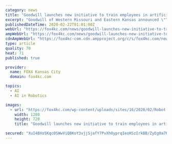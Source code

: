 ```yaml
---
category: news
title: "Goodwill launches new initiative to train employees in artificial intelligence"
excerpt: "Goodwill of Western Missouri and Eastern Kansas announced \"The Artemis Initiative.\" The new initiative is meant to train employees on how to use robots, artificial intelligence and other cutting-edge technology. David Starr from the local startup Tesseract Ventures says in the next five years, millions of workers will either need to upgrade ..."
publishedDateTime: 2020-02-22T01:01:00Z
webUrl: "https://fox4kc.com/news/goodwill-launches-new-initiative-to-train-employees-in-artificial-intelligence/"
ampWebUrl: "https://fox4kc.com/news/goodwill-launches-new-initiative-to-train-employees-in-artificial-intelligence/amp/"
cdnAmpWebUrl: "https://fox4kc-com.cdn.ampproject.org/c/s/fox4kc.com/news/goodwill-launches-new-initiative-to-train-employees-in-artificial-intelligence/amp/"
type: article
quality: 70
heat: 71
published: true

provider:
  name: FOX4 Kansas City
  domain: fox4kc.com

topics:
  - AI
  - AI in Robotics

images:
  - url: "https://fox4kc.com/wp-content/uploads/sites/16/2020/02/Robot.jpeg?w=1280&h=720&crop=1"
    width: 1280
    height: 720
    title: "Goodwill launches new initiative to train employees in artificial intelligence"

secured: "XuI4BXo5KqcOSWwViQBKoY3vjjSjafY7PvXhOyprqIeoHSzIrkBB/ZyEg0a7KyjJo7hHAzlD5tZygNbwyIxPI7e11SOE1/68Vcy2InsExKQbKwXaJ1UgSEDuZaEtD7QLhajz9RV/nSK/CkmNc6FJTHvVRiUlK+O+U6aSs0S89aO96Yq8i9MlTLY2SIIwL+6EkFS+f4Jajg4EjA8Cp8y/+G11V3yRx4cZDg4DGLobzx6ixau2FR9ubp8qXTm1oi1VJvBKCNH4rHSy+3KSnfFLQxslFBHO7ozi5rJRqxQYS/f+S84CXxo6hhJvJsdJi6RezAdfkOZTIoYoChMJzGP9A7ulfC+cuVbskNi+y8BG0SimRQW3Hre1dEUvd4cUGBsOXRFPF25Bj5MBP8b6K0qLupMXrwKMwzxHIt3lG3H4rBB6UlM5w4F1H+YpBbabQrxmmbMXiNMDJwbFvPVfVSmIvhJJ1HUDQCxUhMtq+S296/s=;X3wsbp4V3ls3U+83P0kgLA=="
---
```


